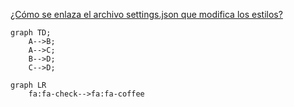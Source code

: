 [¿Cómo se enlaza el archivo settings.json que modifica los estilos?](settings.json)

```mermaid
graph TD;
    A-->B;
    A-->C;
    B-->D;
    C-->D;
```

```mermaid
graph LR
    fa:fa-check-->fa:fa-coffee
```